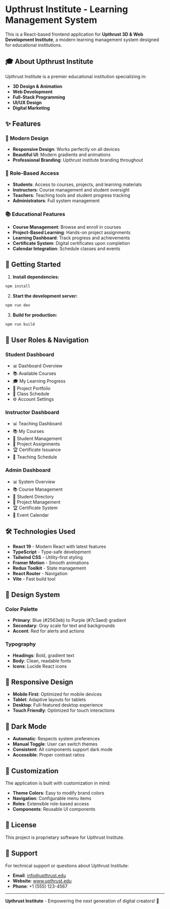 # Upthrust Institute - Learning Management System

This is a React-based frontend application for **Upthrust 3D & Web Development Institute**, a modern learning management system designed for educational institutions.

## 🎓 About Upthrust Institute

Upthrust Institute is a premier educational institution specializing in:
- **3D Design & Animation**
- **Web Development**
- **Full-Stack Programming**
- **UI/UX Design**
- **Digital Marketing**

## ✨ Features

### 🎨 Modern Design
- **Responsive Design**: Works perfectly on all devices
- **Beautiful UI**: Modern gradients and animations
- **Professional Branding**: Upthrust institute branding throughout

### 👥 Role-Based Access
- **Students**: Access to courses, projects, and learning materials
- **Instructors**: Course management and student oversight
- **Teachers**: Teaching tools and student progress tracking
- **Administrators**: Full system management

### 📚 Educational Features
- **Course Management**: Browse and enroll in courses
- **Project-Based Learning**: Hands-on project assignments
- **Learning Dashboard**: Track progress and achievements
- **Certificate System**: Digital certificates upon completion
- **Calendar Integration**: Schedule classes and events

## 🚀 Getting Started

1. **Install dependencies:**
```bash
npm install
```

2. **Start the development server:**
```bash
npm run dev
```

3. **Build for production:**
```bash
npm run build
```

## 🎯 User Roles & Navigation

### Student Dashboard
- 📊 Dashboard Overview
- 📚 Available Courses
- 🎓 My Learning Progress
- 💼 Project Portfolio
- 📅 Class Schedule
- ⚙️ Account Settings

### Instructor Dashboard
- 📊 Teaching Dashboard
- 📚 My Courses
- 👥 Student Management
- 💼 Project Assignments
- 🏆 Certificate Issuance
- 📅 Teaching Schedule

### Admin Dashboard
- 📊 System Overview
- 📚 Course Management
- 👥 Student Directory
- 💼 Project Management
- 🏆 Certificate System
- 📅 Event Calendar

## 🛠️ Technologies Used

- **React 19** - Modern React with latest features
- **TypeScript** - Type-safe development
- **Tailwind CSS** - Utility-first styling
- **Framer Motion** - Smooth animations
- **Redux Toolkit** - State management
- **React Router** - Navigation
- **Vite** - Fast build tool

## 🎨 Design System

### Color Palette
- **Primary**: Blue (#2563eb) to Purple (#7c3aed) gradient
- **Secondary**: Gray scale for text and backgrounds
- **Accent**: Red for alerts and actions

### Typography
- **Headings**: Bold, gradient text
- **Body**: Clean, readable fonts
- **Icons**: Lucide React icons

## 📱 Responsive Design

- **Mobile First**: Optimized for mobile devices
- **Tablet**: Adaptive layouts for tablets
- **Desktop**: Full-featured desktop experience
- **Touch Friendly**: Optimized for touch interactions

## 🌙 Dark Mode

- **Automatic**: Respects system preferences
- **Manual Toggle**: User can switch themes
- **Consistent**: All components support dark mode
- **Accessible**: Proper contrast ratios

## 🔧 Customization

The application is built with customization in mind:
- **Theme Colors**: Easy to modify brand colors
- **Navigation**: Configurable menu items
- **Roles**: Extensible role-based access
- **Components**: Reusable UI components

## 📄 License

This project is proprietary software for Upthrust Institute.

## 🤝 Support

For technical support or questions about Upthrust Institute:
- **Email**: info@upthrust.edu
- **Website**: www.upthrust.edu
- **Phone**: +1 (555) 123-4567

---

**Upthrust Institute** - Empowering the next generation of digital creators! 🚀





